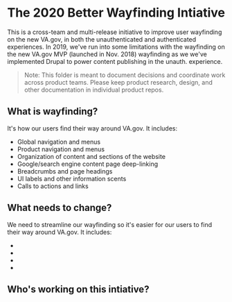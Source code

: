 # The 2020 Better Wayfinding Intiative

This is a cross-team and multi-release initiative to improve user wayfinding on the new VA.gov, in both the unauthenticated and authenticated experiences. In 2019, we've run into some limitations with the wayfinding on the new VA.gov MVP (launched in Nov. 2018) wayfinding as we  we've implemented Drupal to power content publishing in the unauth. experience. 

> Note: This folder is meant to document decisions and coordinate work across product teams. Please keep product research, design, and other documentation in individual product repos.

## What is wayfinding?

It's how our users find their way around VA.gov. It includes:

- Global navigation and menus
- Product navigation and menus
- Organization of content and sections of the website
- Google/search engine content page deep-linking
- Breadcrumbs and page headings
- UI labels and other information scents
- Calls to actions and links

## What needs to change?

We need to streamline our wayfinding so it's easier for our users to find their way around VA.gov. It includes:

-
-
-
-

## Who's working on this intiative?


